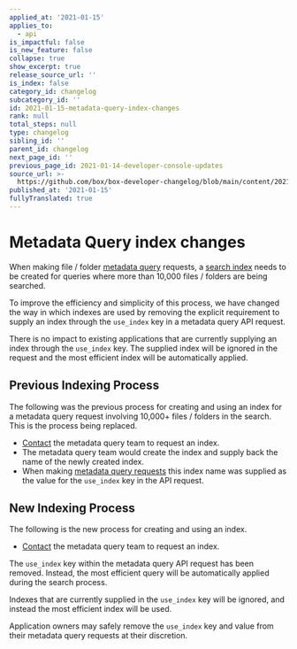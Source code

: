 ```yaml
---
applied_at: '2021-01-15'
applies_to:
  - api
is_impactful: false
is_new_feature: false
collapse: true
show_excerpt: true
release_source_url: ''
is_index: false
category_id: changelog
subcategory_id: ''
id: 2021-01-15-metadata-query-index-changes
rank: null
total_steps: null
type: changelog
sibling_id: ''
parent_id: changelog
next_page_id: ''
previous_page_id: 2021-01-14-developer-console-updates
source_url: >-
  https://github.com/box/box-developer-changelog/blob/main/content/2021/01-15-metadata-query-index-changes.md
published_at: '2021-01-15'
fullyTranslated: true
---
```

# Metadata Query index changes

When making file / folder [metadata query][mdq] requests, a [search index][mdq-index] needs to be created for queries where more than 10,000 files / folders are being searched.

To improve the efficiency and simplicity of this process, we have changed the way in which indexes are used by removing the explicit requirement to supply an index through the `use_index` key in a metadata query API request.

<!-- more -->

There is no impact to existing applications that are currently supplying an index through the `use_index` key. The supplied index will be ignored in the request and the most efficient index will be automatically applied.

## Previous Indexing Process

The following was the previous process for creating and using an index for a metadata query request involving 10,000+ files / folders in the search. This is the process being replaced.

* [Contact][mdq-contact] the metadata query team to request an index.
* The metadata query team would create the index and supply back the name of the newly created index.
* When making [metadata query requests][mdq-request] this index name was supplied as the value for the `use_index` key in the API request.

## New Indexing Process

The following is the new process for creating and using an index.

* [Contact][mdq-contact] the metadata query team to request an index.

The `use_index` key within the metadata query API request has been removed. Instead, the most efficient query will be automatically applied during the search process.

Indexes that are currently supplied in the `use_index` key will be ignored, and instead the most efficient index will be used.

Application owners may safely remove the `use_index` key and value from their metadata query requests at their discretion.

[mdq]: g://metadata/queries/

[mdq-index]: g://metadata/queries/indexes/

[mdq-contact]: g://metadata/queries/indexes/#request-an-index

[mdq-request]: g://metadata/queries/indexes/#query-with-an-index
